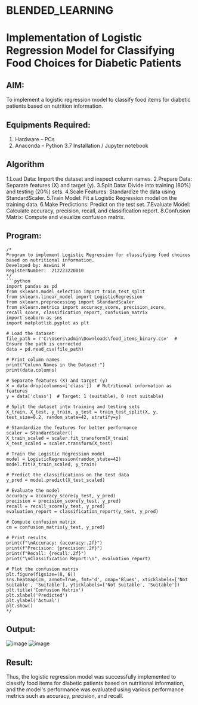 # BLENDED_LEARNING
# Implementation of Logistic Regression Model for Classifying Food Choices for Diabetic Patients

## AIM:
To implement a logistic regression model to classify food items for diabetic patients based on nutrition information.

## Equipments Required:
1. Hardware – PCs
2. Anaconda – Python 3.7 Installation / Jupyter notebook

## Algorithm
1.Load Data: Import the dataset and inspect column names.
2.Prepare Data: Separate features (X) and target (y).
3.Split Data: Divide into training (80%) and testing (20%) sets.
4.Scale Features: Standardize the data using StandardScaler.
5.Train Model: Fit a Logistic Regression model on the training data.
6.Make Predictions: Predict on the test set.
7.Evaluate Model: Calculate accuracy, precision, recall, and classification report.
8.Confusion Matrix: Compute and visualize confusion matrix.


## Program:
```
/*
Program to implement Logistic Regression for classifying food choices based on nutritional information.
Developed by: Aswini M
RegisterNumber:  212223220010
*/
```python
import pandas as pd
from sklearn.model_selection import train_test_split
from sklearn.linear_model import LogisticRegression
from sklearn.preprocessing import StandardScaler
from sklearn.metrics import accuracy_score, precision_score, recall_score, classification_report, confusion_matrix
import seaborn as sns
import matplotlib.pyplot as plt

# Load the dataset
file_path = r'C:\Users\admin\Downloads\food_items_binary.csv'  # Ensure the path is corrected
data = pd.read_csv(file_path)

# Print column names
print("Column Names in the Dataset:")
print(data.columns)

# Separate features (X) and target (y)
X = data.drop(columns=['class'])  # Nutritional information as features
y = data['class']  # Target: 1 (suitable), 0 (not suitable)

# Split the dataset into training and testing sets
X_train, X_test, y_train, y_test = train_test_split(X, y, test_size=0.2, random_state=42, stratify=y)

# Standardize the features for better performance
scaler = StandardScaler()
X_train_scaled = scaler.fit_transform(X_train)
X_test_scaled = scaler.transform(X_test)

# Train the Logistic Regression model
model = LogisticRegression(random_state=42)
model.fit(X_train_scaled, y_train)

# Predict the classifications on the test data
y_pred = model.predict(X_test_scaled)

# Evaluate the model
accuracy = accuracy_score(y_test, y_pred)
precision = precision_score(y_test, y_pred)
recall = recall_score(y_test, y_pred)
evaluation_report = classification_report(y_test, y_pred)

# Compute confusion matrix
cm = confusion_matrix(y_test, y_pred)

# Print results
print(f"\nAccuracy: {accuracy:.2f}")
print(f"Precision: {precision:.2f}")
print(f"Recall: {recall:.2f}")
print("\nClassification Report:\n", evaluation_report)

# Plot the confusion matrix
plt.figure(figsize=(8, 6))
sns.heatmap(cm, annot=True, fmt='d', cmap='Blues', xticklabels=['Not Suitable', 'Suitable'], yticklabels=['Not Suitable', 'Suitable'])
plt.title('Confusion Matrix')
plt.xlabel('Predicted')
plt.ylabel('Actual')
plt.show() 
*/
```

## Output:
![image](https://github.com/user-attachments/assets/2d4b7c50-41c3-4d6f-a40b-9606e651d585)
![image](https://github.com/user-attachments/assets/1db3b5b8-0b2c-45b8-a7ea-b3aa61d48470)


## Result:
Thus, the logistic regression model was successfully implemented to classify food items for diabetic patients based on nutritional information, and the model's performance was evaluated using various performance metrics such as accuracy, precision, and recall.
